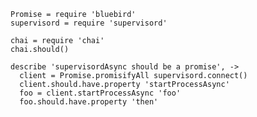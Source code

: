     Promise = require 'bluebird'
    supervisord = require 'supervisord'

    chai = require 'chai'
    chai.should()

    describe 'supervisordAsync should be a promise', ->
      client = Promise.promisifyAll supervisord.connect()
      client.should.have.property 'startProcessAsync'
      foo = client.startProcessAsync 'foo'
      foo.should.have.property 'then'
